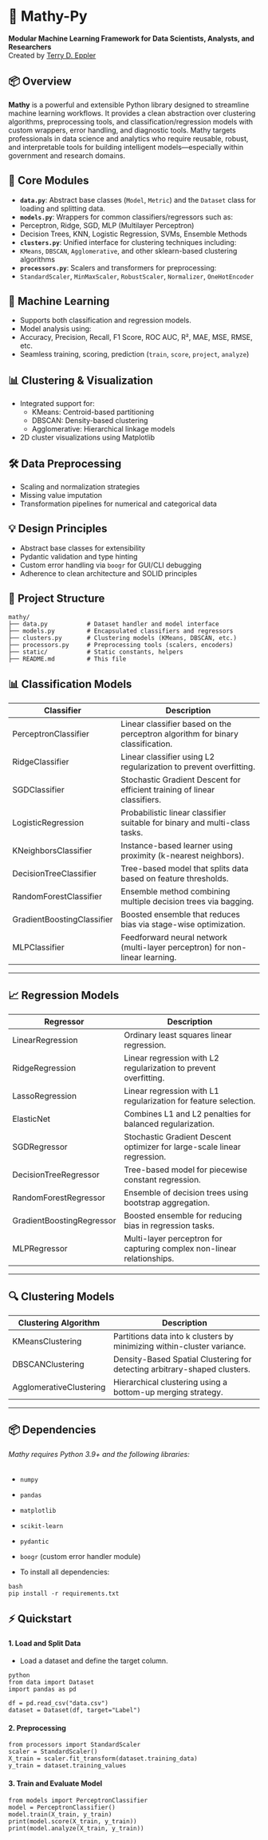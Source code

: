 # 🧠 Mathy-Py

**Modular Machine Learning Framework for Data Scientists, Analysts, and Researchers**  
Created by [Terry D. Eppler](mailto:terryeppler@gmail.com)


## 📦 Overview

**Mathy** is a powerful and extensible Python library designed to streamline machine learning workflows. 
It provides a clean abstraction over clustering algorithms, preprocessing tools, 
and classification/regression models with custom wrappers, error handling, and diagnostic tools. 
Mathy targets professionals in data science and analytics who require reusable, robust, and 
interpretable tools for building intelligent models—especially within government and research domains.



## 🧰 Core Modules
- **`data.py`**: Abstract base classes (`Model`, `Metric`) and the `Dataset` class for loading and splitting data.
- **`models.py`**: Wrappers for common classifiers/regressors such as:
- Perceptron, Ridge, SGD, MLP (Multilayer Perceptron)
- Decision Trees, KNN, Logistic Regression, SVMs, Ensemble Methods
- **`clusters.py`**: Unified interface for clustering techniques including:
- `KMeans`, `DBSCAN`, `Agglomerative`, and other sklearn-based clustering algorithms
- **`processors.py`**: Scalers and transformers for preprocessing:
- `StandardScaler`, `MinMaxScaler`, `RobustScaler`, `Normalizer`, `OneHotEncoder`

## 🧠 Machine Learning
- Supports both classification and regression models.
- Model analysis using:
- Accuracy, Precision, Recall, F1 Score, ROC AUC, R², MAE, MSE, RMSE, etc.
- Seamless training, scoring, prediction (`train`, `score`, `project`, `analyze`)

## 📊 Clustering & Visualization
- Integrated support for:
  - KMeans: Centroid-based partitioning
  - DBSCAN: Density-based clustering
  - Agglomerative: Hierarchical linkage models
- 2D cluster visualizations using Matplotlib

## 🛠️ Data Preprocessing
- Scaling and normalization strategies
- Missing value imputation
- Transformation pipelines for numerical and categorical data

## 💡 Design Principles
- Abstract base classes for extensibility
- Pydantic validation and type hinting
- Custom error handling via `boogr` for GUI/CLI debugging
- Adherence to clean architecture and SOLID principles

## 📁 Project Structure

```plaintext
mathy/
├── data.py           # Dataset handler and model interface
├── models.py         # Encapsulated classifiers and regressors
├── clusters.py       # Clustering models (KMeans, DBSCAN, etc.)
├── processors.py     # Preprocessing tools (scalers, encoders)
├── static/           # Static constants, helpers
├── README.md         # This file
```

## 📊 Classification Models

| Classifier              | Description                                                                 |
|-------------------------|-----------------------------------------------------------------------------|
| PerceptronClassifier    | Linear classifier based on the perceptron algorithm for binary classification. |
| RidgeClassifier         | Linear classifier using L2 regularization to prevent overfitting.           |
| SGDClassifier           | Stochastic Gradient Descent for efficient training of linear classifiers.  |
| LogisticRegression      | Probabilistic linear classifier suitable for binary and multi-class tasks. |
| KNeighborsClassifier    | Instance-based learner using proximity (k-nearest neighbors).               |
| DecisionTreeClassifier  | Tree-based model that splits data based on feature thresholds.             |
| RandomForestClassifier  | Ensemble method combining multiple decision trees via bagging.             |
| GradientBoostingClassifier | Boosted ensemble that reduces bias via stage-wise optimization.         |
| MLPClassifier           | Feedforward neural network (multi-layer perceptron) for non-linear learning. |

___

## 📈 Regression Models

| Regressor               | Description                                                                 |
|-------------------------|-----------------------------------------------------------------------------|
| LinearRegression        | Ordinary least squares linear regression.                                  |
| RidgeRegression         | Linear regression with L2 regularization to prevent overfitting.           |
| LassoRegression         | Linear regression with L1 regularization for feature selection.            |
| ElasticNet              | Combines L1 and L2 penalties for balanced regularization.                  |
| SGDRegressor            | Stochastic Gradient Descent optimizer for large-scale linear regression.   |
| DecisionTreeRegressor   | Tree-based model for piecewise constant regression.                        |
| RandomForestRegressor   | Ensemble of decision trees using bootstrap aggregation.                    |
| GradientBoostingRegressor | Boosted ensemble for reducing bias in regression tasks.                 |
| MLPRegressor            | Multi-layer perceptron for capturing complex non-linear relationships.     |

___

## 🔍 Clustering Models

| Clustering Algorithm       | Description                                                                 |
|----------------------------|-----------------------------------------------------------------------------|
| KMeansClustering           | Partitions data into k clusters by minimizing within-cluster variance.     |
| DBSCANClustering           | Density-Based Spatial Clustering for detecting arbitrary-shaped clusters.  |
| AgglomerativeClustering    | Hierarchical clustering using a bottom-up merging strategy.                |

___

## 📦 Dependencies

###### Mathy requires Python 3.9+ and the following libraries:

- `numpy`
- `pandas`
- `matplotlib`
- `scikit-learn`
- `pydantic`
- `boogr` (custom error handler module)


- To install all dependencies:

```
bash
pip install -r requirements.txt
```

## ⚡ Quickstart

#### 1. **Load and Split Data**  
- Load a dataset and define the target column.

```
python
from data import Dataset
import pandas as pd

df = pd.read_csv("data.csv")
dataset = Dataset(df, target="Label")
```

#### 2. **Preprocessing**

``` 
from processors import StandardScaler
scaler = StandardScaler()
X_train = scaler.fit_transform(dataset.training_data)
y_train = dataset.training_values
```

#### 3. **Train and Evaluate Model**

``` 
from models import PerceptronClassifier
model = PerceptronClassifier()
model.train(X_train, y_train)
print(model.score(X_train, y_train))
print(model.analyze(X_train, y_train))
```



